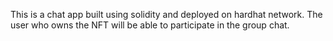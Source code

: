 This is a chat app built using solidity and deployed on hardhat network.
The user who owns the NFT will be able to participate in the group chat.
